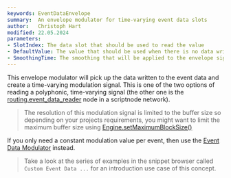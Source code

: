 ```yaml
---
keywords: EventDataEnvelope
summary:  An envelope modulator for time-varying event data slots
author:   Christoph Hart
modified: 22.05.2024
parameters:
- SlotIndex: The data slot that should be used to read the value
- DefaultValue: The value that should be used when there is no data written to the respective slot
- SmoothingTime: The smoothing that will be applied to the envelope signal
---
```

    
This envelope modulator will pick up the data written to the event data and create a time-varying modulation signal. This is one of the two options of reading a polyphonic, time-varying signal (the other one is the [routing.event_data_reader](/scriptnode/list/routing/event_data_reader) node in a scriptnode network).

> The resolution of this modulation signal is limited to the buffer size so depending on your projects requirements, you might want to limit the maximum buffer size using [Engine.setMaximumBlockSize()](/scripting/scripting-api/engine#setmaximumblocksize)

If you only need a constant modulation value per event, then use the [Event Data Modulator](/hise-modules/modulators/voice-start-modulators/list/eventdatamodulator) instead. 
  
> Take a look at the series of examples in the snippet browser called `Custom Event Data ...` for an introduction use case of this concept.